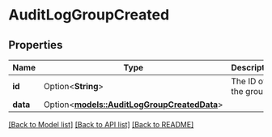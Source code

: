 # AuditLogGroupCreated

## Properties

Name | Type | Description | Notes
------------ | ------------- | ------------- | -------------
**id** | Option<**String**> | The ID of the group. | [optional]
**data** | Option<[**models::AuditLogGroupCreatedData**](AuditLog_group_created_data.md)> |  | [optional]

[[Back to Model list]](../README.md#documentation-for-models) [[Back to API list]](../README.md#documentation-for-api-endpoints) [[Back to README]](../README.md)


